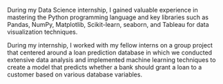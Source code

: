 During my Data Science internship, I gained valuable experience in mastering the Python programming language and key libraries such as Pandas, NumPy, Matplotlib, Scikit-learn, seaborn, and Tableau for data visualization techniques.

During my internship, I worked with my fellow interns on a group project that centered around a loan prediction database in which we conducted extensive data analysis and implemented machine learning techniques to create a model that predicts whether a bank should grant a loan to a customer based on various database variables.
